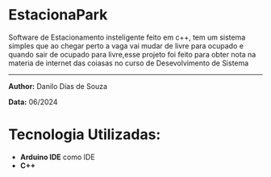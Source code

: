 # EstacionaPark

Software de Estacionamento insteligente feito em c++, tem um sistema simples que ao chegar perto a vaga vai mudar de livre para 
ocupado e quando sair de ocupado para livre,esse projeto foi feito para obter nota na materia de internet das coiasas no curso
de Desevolvimento de Sistema

---

**Author:** Danilo Dias de Souza

**Data:** 06/2024

# Tecnologia Utilizadas:
- **Arduino IDE** como IDE
- **C++**
